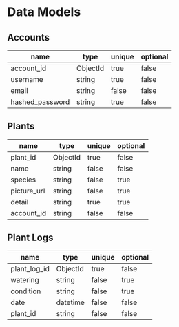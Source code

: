 # Data Models

## Accounts

| name             | type     | unique | optional |
| ---------------- | -------- | ------ | -------- |
| account_id       | ObjectId | true   | false    |
| username         | string   | true   | false    |
| email            | string   | false  | false    |
| hashed_password  | string   | true   | false    |


## Plants

| name             | type     | unique | optional |
| ---------------- | -------  | ------ | -------- |
| plant_id         | ObjectId | true   | false    |
| name             | string   | false  | false    |
| species          | string   | false  | true     |
| picture_url      | string   | false  | true     |
| detail           | string   | true   | true     |
| account_id       | string   | false  | false    |

## Plant Logs

| name             | type     | unique | optional |
| ---------------- | -------  | ------ | -------- |
| plant_log_id     | ObjectId | true   | false    |
| watering         | string   | false  | true     |
| condition        | string   | false  | true     |
| date             | datetime | false  | false    |
| plant_id         | string   | false  | false    |
